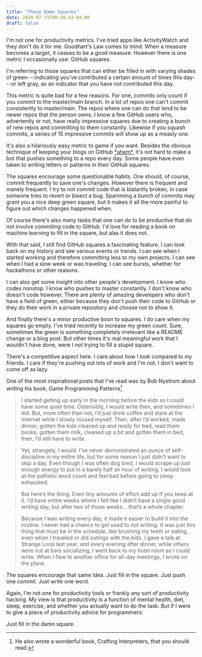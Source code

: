 ```yaml
---
title: "Those Damn Squares"
date: 2020-07-31T00:58:43-04:00
draft: false
---
```


I'm not one for productivity metrics. I've tried apps like
ActivityWatch and they don't do it for me. Goodhart's Law comes to
mind: When a measure becomes a target, it ceases to be a good
measure. However there is one metric I occasionally use: GitHub
squares.

I'm referring to those squares that can either be filled in with
varying shades of green---indicating you've contributed a certain
amount of times this day---or left gray, as an indicator that you have
not contributed this day.

This metric is quite bad for a few reasons. For one, commits only
count if you commit to the master/main branch. In a lot of repos one
can't commit consistently to master/main. The repos where one can do
that tend to be newer repos that the person owns. I know a few GitHub
users who, advertently or not, have really impressive squares due to
creating a bunch of new repos and committing to them
constantly. Likewise if you squash commits, a series of 15 impressive
commits will show up as a measly one.

It's also a hilariously easy metric to game if you want. Besides the
obvious technique of keeping your blogs on GitHub
[\*ahem\*](https://github.com/nicholaslyang/horribly_underqualified),
it's not hard to make a bot that pushes something to a repo every
day. Some people have even taken to writing letters or patterns in
their GitHub squares.

The squares encourage some questionable habits. One should, of course,
commit frequently to save one's changes. However there is frequent and
inanely frequent. I try to not commit code that is blatantly broken,
in case someone tries to revert or bisect a bug. Spamming a bunch of
commits may grant you a nice deep green square, but it makes it all
the more painful to figure out which changes happened when.

Of course there's also many tasks that one can do to be productive
that do not involve commiting code to GitHub. I'd love for reading a
book on machine learning to fill in the square, but alas it does not.

With that said, I still find GitHub squares a fascinating feature. I
can look back on my history and see various events or trends. I can
see when I started working and therefore committing less to my own
projects. I can see when I had a slow week or was traveling. I can see
bursts, whether for hackathons or other reasons.

I can also get some insight into other people's development. I know
who codes nonstop. I know who pushes to master constantly. I don't
know who doesn't code however. There are plenty of amazing developers
who don't have a field of green, either because they don't push their
code to GitHub or they do their work in a private repository and
choose not to show it.

And finally there's a minor productive boon to squares. I do care when
my squares go empty. I've tried recently to increase my green
count. Sure, sometimes the green is something completely irrelevant
like a README change or a blog post. But other times it's real
meaningful work that I wouldn't have done, were I not trying to fill a
stupid square.

There's a competitive aspect here. I care about how I look compared to
my friends. I care if they're pushing out lots of work and I'm not. I
don't want to come off as lazy.

One of the most inspirational posts that I've read was by Bob Nystrom
about writing his book, Game Programming Patterns[^1]

> I started getting up early in the morning before the kids so I could have some quiet time. Ostensibly, I would write then, and sometimes I did. But, more often than not, I’d just drink coffee and stare at the Internet while I slowly roused myself. Then, after I’d worked, made dinner, gotten the kids cleaned up and ready for bed, read them books, gotten them milk, cleaned up a bit and gotten them in bed, then, I’d still have to write.

> Yet, strangely, I would. I’ve never demonstrated an ounce of self-discipline in my entire life, but for some reason I just didn’t want to skip a day. Even though I was often dog tired, I would scrape up just enough energy to put in a barely half an hour of writing. I would look at the pathetic word count and feel bad before going to sleep exhausted.

> But here’s the thing. Even tiny amounts of effort add up if you keep at it. I’d have entire weeks where I felt like I didn’t have a single good writing day, but after two of those weeks… that’s a whole chapter.

>Because I was writing every day, it made it easier to build it into the routine. I never had a chance to get used to not writing. It was just this thing that must be in the schedule, like brushing my teeth or eating, even when I traveled or did outings with the kids. I gave a talk at Strange Loop last year, and every evening after dinner, while others were out at bars socializing, I went back to my hotel room so I could write. When I flew to another office for all-day meetings, I wrote on the plane.

[^1]: He also wrote a wonderful book, Crafting Interpreters, that you
    should read.

The squares encourage that same idea. Just fill in the square. Just
push one commit. Just write one word.

Again, I'm not one for productivity tools or frankly any sort of
productivity hacking. My view is that productivity is a function of
mental health, diet, sleep, exercise, and whether you actually want to
do the task. But if I were to give a piece of productivity advice for
programmers:

Just fill in the damn square.
